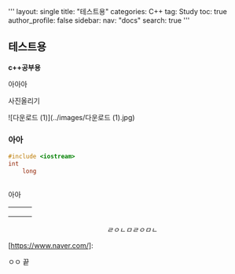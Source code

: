 '''
layout: single
title: "테스트용"
categories: C++
tag: Study
toc: true
author_profile: false
sidebar:
    nav: "docs"
search: true
'''

## **테스트용**

**c++공부용**

아아아

사진올리기

![다운로드 (1)](../images/다운로드 (1).jpg)



### 아아

```c++
#include <iostream>
int
    long
    
```

아아

|      |      |      |
| ---- | ---- | ---- |
|      |      |      |
|      |      |      |
|      |      |      |

$$
ㄹㅇㄴㅁㄹㅇㅁㄴ
$$

[https://www.naver.com/]: 

ㅇㅇ 끝
